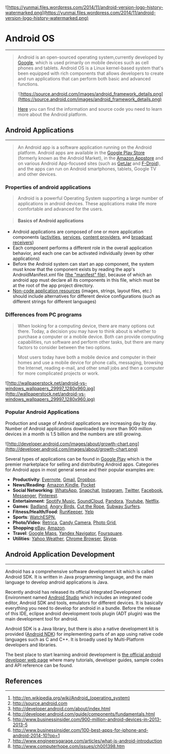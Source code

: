 ![https://yunmai.files.wordpress.com/2014/11/android-version-logo-history-watermarked.png](https://yunmai.files.wordpress.com/2014/11/android-version-logo-history-watermarked.png)

# Android OS #

---

> Android is an open-sourced operating system,currently developed by [Google](http://www.google.com/about/company/), which is used primarily on mobile devices such as cell phones and tablets. Android OS is a Linux kernel-based system that's been equipped with rich components that allows developers to create and run applications that can perform both basic and advanced functions.

> ![https://source.android.com/images/android_framework_details.png](https://source.android.com/images/android_framework_details.png)

> [Here](https://source.android.com) you can find the information and source code you need to learn more about the Android platform.

## Android Applications ##

---


> An Android app is a software application running on the Android platform. Android apps are available in the [Google Play Store](https://play.google.com/store) (formerly known as the Android Market), in the [Amazon Appstore](http://www.amazon.com/mobile-apps/b?node=2350149011) and on various Android App-focused sites (such as [GetJar](http://www.getjar.mobi) and [F-Droid](https://f-droid.org)), and the apps can run on Android smartphones, tablets, Google TV and other devices.

### Properties of android applications ###

> Android is a powerful Operating System supporting a large number of applications in android devices. These applications make life more comfortable and advanced for the users.

> #### Basics of Android applications ####
  * Android applications are composed of one or more application components ([activities](http://developer.android.com/guide/components/fundamentals.html#Components), [services](http://developer.android.com/guide/components/fundamentals.html#Components), [content providers](http://developer.android.com/guide/components/fundamentals.html#Components), and [broadcast receivers](http://developer.android.com/guide/components/fundamentals.html#Components))
  * Each component performs a different role in the overall application behavior, and each one can be activated individually (even by other applications)
  * Before the Android system can start an app component, the system must know that the component exists by reading the app's AndroidManifest.xml file ([the "manifest" file](http://developer.android.com/guide/components/fundamentals.html#Manifest)), because of which an android app must declare all its components in this file, which must be at the root of the app project directory.
  * [Non-code application resources](http://developer.android.com/guide/components/fundamentals.html#Resources) (images, strings, layout files, etc.) should include alternatives for different device configurations (such as different strings for different languages)

### Differences from PC programs ###

> When looking for a computing device, there are many options out there. Today, a decision you may have to think about is whether to purchase a computer or a mobile device. Both can provide computing capabilities, run software and perform other tasks, but there are many factors to consider between the two options.

> Most users today have both a mobile device and computer in their homes and use a mobile device for phone calls, messaging, browsing the Internet, reading e-mail, and other small jobs and then a computer for more complicated projects or work.

![http://wallpaperstock.net/android-vs-windows_wallpapers_29997_1280x960.jpg](http://wallpaperstock.net/android-vs-windows_wallpapers_29997_1280x960.jpg)

### Popular Android Applications ###

Production and usage of Android applications are increasing day by day. Number of Android applications downloaded by more than 900 million devices in a month is 1.5 billion and the numbers are still growing.

![http://developer.android.com/images/about/growth-chart.png](http://developer.android.com/images/about/growth-chart.png)

Several types of applications can be found in [Google Play](https://play.google.com/store) which is the premier marketplace for selling and distributing Android apps. Categories for Android apps in most general sense and their popular examples are:

  * **Productivity**: [Evernote](https://play.google.com/store/apps/details?id=com.evernote&hl=en), [Gmail](https://play.google.com/store/apps/details?id=com.google.android.gm&hl=en), [Dropbox](https://play.google.com/store/apps/details?id=com.dropbox.android).
  * **News/Reading**: [Amazon Kindle](https://play.google.com/store/apps/details?id=com.amazon.kindle), [Pocket](https://play.google.com/store/apps/details?id=com.ideashower.readitlater.pro&hl=en)
  * **Social Networking**: [WhatsApp](https://play.google.com/store/apps/details?id=com.whatsapp), [Snapchat](https://play.google.com/store/apps/details?id=com.snapchat.android&hl=en), [Instagram](https://play.google.com/store/apps/details?id=com.instagram.android&hl=en), [Twitter](https://play.google.com/store/apps/details?id=com.twitter.android), [Facebook](https://play.google.com/store/apps/details?id=com.facebook.katana), [Messenger](https://play.google.com/store/apps/details?id=com.facebook.orca), [Pinterest](https://play.google.com/store/apps/details?id=com.pinterest).
  * **Entertainment**: [Spotify Music](https://play.google.com/store/apps/details?id=com.spotify.music), [SoundCloud](https://play.google.com/store/apps/details?id=com.soundcloud.android&hl=en), [Pandora](https://play.google.com/store/apps/details?id=com.pandora.android&hl=en), [Youtube](https://play.google.com/store/apps/details?id=com.google.android.youtube), [Netflix](https://play.google.com/store/apps/details?id=com.netflix.mediaclient&hl=en).
  * **Games**: [Badland](https://play.google.com/store/apps/details?id=com.frogmind.badland), [Angry Birds](https://play.google.com/store/apps/details?id=com.rovio.angrybirds), [Cut the Rope](https://play.google.com/store/apps/details?id=com.zeptolab.ctr.ads), [Subway Surfers](https://play.google.com/store/apps/details?id=com.kiloo.subwaysurf).
  * **Fitness/Health/Food**: [RunKeeper](https://play.google.com/store/apps/details?id=com.fitnesskeeper.runkeeper.pro), [Yelp](https://play.google.com/store/apps/details?id=com.yelp.android)
  * **Sports**: [WatchESPN](https://play.google.com/store/apps/details?id=air.WatchESPN),
  * **Photo/Video**: [Retrica](https://play.google.com/store/apps/details?id=com.venticake.retrica), [Candy Camera](https://play.google.com/store/apps/details?id=com.joeware.android.gpulumera&hl=en), [Photo Grid](https://play.google.com/store/apps/details?id=com.roidapp.photogrid),
  * **Shopping**:[eBay](https://play.google.com/store/apps/details?id=com.ebay.mobile), [Amazon](https://play.google.com/store/apps/details?id=com.amazon.mShop.android.shopping).
  * **Travel**: [Google Maps](https://play.google.com/store/apps/details?id=com.google.android.apps.maps), [Yandex Navigator](https://play.google.com/store/apps/details?id=ru.yandex.yandexnavi&hl=en), [Foursquare](https://play.google.com/store/apps/details?id=com.joelapenna.foursquared).
  * **Utilities**: [Yahoo Weather](https://play.google.com/store/apps/details?id=com.yahoo.mobile.client.android.weather&hl=en), [Chrome Browser](https://play.google.com/store/apps/details?id=com.android.chrome&hl=en), [Skype](https://play.google.com/store/apps/details?id=com.skype.raider&hl=en).

## Android Application Development ##

---


Android has a comprehensive software development kit which is called Android SDK. It is written in Java programming language, and the main language to develop android applications is Java.

Recently android has released its official Integrated Development Environment named [Android Studio](http://developer.android.com/sdk/index.html) which includes an integrated code editor, Android SDK and tools, emulators for different devices. It is basically everything you need to develop for android in a bundle. Before the release of this IDE, eclipse android development tools plugin (ADT plugin) was the main development tool for android.

Android SDK is a Java library, but there is also a native development kit is provided ([Android NDK](http://developer.android.com/tools/sdk/ndk/index.html)) for implementing parts of an app using native code languages such as C and C++. It is broadly used by Multi-Platform developers and libraries.

The best place to start learning android development is [the official android developer web page](http://developer.android.com/) where many tutorials, developer guides, sample codes and API reference can be found.

## References ##

---


  1. http://en.wikipedia.org/wiki/Android_(operating_system)
  1. http://source.android.com
  1. http://developer.android.com/about/index.html
  1. http://developer.android.com/guide/components/fundamentals.html
  1. http://www.businessinsider.com/900-million-android-devices-in-2013-2013-5
  1. http://www.businessinsider.com/100-best-apps-for-iphone-and-android-2014-10?op=1
  1. http://www.engineersgarage.com/articles/what-is-android-introduction
  1. http://www.computerhope.com/issues/ch001398.htm